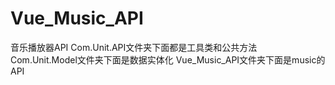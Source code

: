 # Vue_Music_API
音乐播放器API
Com.Unit.API文件夹下面都是工具类和公共方法
Com.Unit.Model文件夹下面是数据实体化
Vue_Music_API文件夹下面是music的API